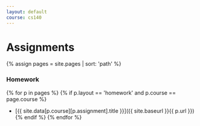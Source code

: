 ```yaml
---
layout: default
course: cs140
---
```


Assignments
===========

{% assign pages = site.pages | sort: 'path' %}

### Homework

{% for p in pages %} {% if p.layout == 'homework' and p.course == page.course %}
* [{{ site.data[p.course][p.assignment].title }}]({{ site.baseurl }}{{ p.url }}) {% endif %} {% endfor %}

